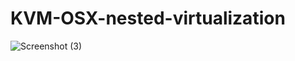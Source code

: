 # KVM-OSX-nested-virtualization
![Screenshot (3)](https://github.com/sonvirgo/KVM-OSX-nested-virtualization/assets/10823037/ad2eace8-832e-473e-9654-25e14b10783f)
